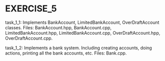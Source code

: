 # EXERCISE_5

task_1_1: Implements BankAccount, LimitedBankAccount, OverDraftAccount classes. Files: BankAccount.hpp, BankAccount.cpp, LimitedBankAccount.hpp, LimitedBankAccount.cpp, OverDraftAccount.hpp, OverDraftAccount.cpp.

task_1_2: Implements a bank system. Including creating accounts, doing actions, printing all the bank accounts, etc. Files: Bank.cpp.
